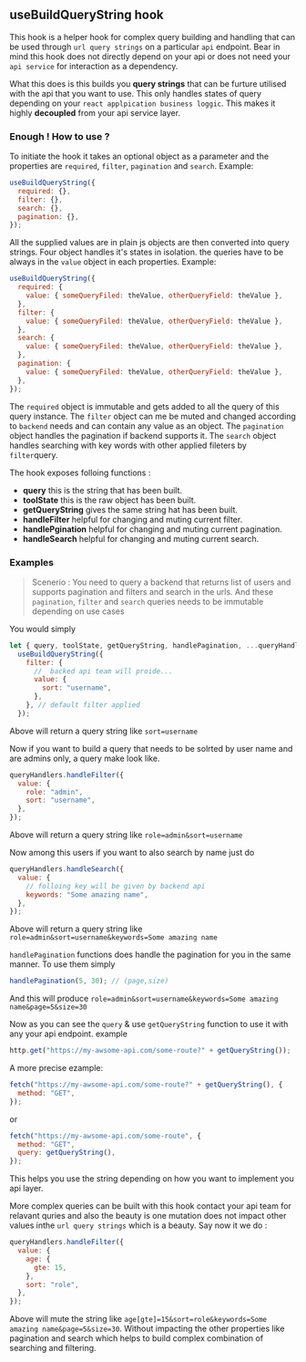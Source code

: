 ## useBuildQueryString hook

This hook is a helper hook for complex query building and handling that can be used through `url query strings` on a particular `api` endpoint. Bear in mind this hook does not directly depend on your api or does not need your `api service` for interaction as a dependency.

What this does is this builds you **query strings** that can be furture utilised with the api that you want to use. This only handles states of query depending on your `react applpication business loggic`. This makes it highly **decoupled** from your api service layer.

### Enough ! How to use ?

To initiate the hook it takes an optional object as a parameter and the properties are `required`, `filter`, `pagination` and `search`. Example:

```js
useBuildQueryString({
  required: {},
  filter: {},
  search: {},
  pagination: {},
});
```

All the supplied values are in plain js objects are then converted into query strings. Four object handles it's states in isolation. the queries have to be always in the `value` object in each properties. Example:

```js
useBuildQueryString({
  required: {
    value: { someQueryFiled: theValue, otherQueryField: theValue },
  },
  filter: {
    value: { someQueryFiled: theValue, otherQueryField: theValue },
  },
  search: {
    value: { someQueryFiled: theValue, otherQueryField: theValue },
  },
  pagination: {
    value: { someQueryFiled: theValue, otherQueryField: theValue },
  },
});
```

The `required` object is immutable and gets added to all the query of this query instance.
The `filter` object can me be muted and changed according to `backend` needs and can contain any value as an object.
The `pagination` object handles the pagination if backend supports it.
The `search` object handles searching with key words with other applied fileters by `filter`query.

The hook exposes folloing functions :

- **query** this is the string that has been built.
- **toolState** this is the raw object has been built.
- **getQueryString** gives the same string hat has been built.
- **handleFilter** helpful for changing and muting current filter.
- **handlePgination** helpful for changing and muting current pagination.
- **handleSearch** helpful for changing and muting current search.

### Examples

> Scenerio : You need to query a backend that returns list of users and supports pagination and filters and search in the urls. And these `pagination`, `filter` and `search` queries needs to be immutable depending on use cases

You would simply

```js
let { query, toolState, getQueryString, handlePagination, ...queryHandlers } =
  useBuildQueryString({
    filter: {
      //  backed api team will proide...
      value: {
        sort: "username",
      },
    }, // default filter applied
  });
```

Above will return a query string like `sort=username`

Now if you want to build a query that needs to be solrted by user name and are admins only, a query make look like.

```js
queryHandlers.handleFilter({
  value: {
    role: "admin",
    sort: "username",
  },
});
```

Above will return a query string like `role=admin&sort=username`

Now among this users if you want to also search by name just do

```js
queryHandlers.handleSearch({
  value: {
    // folloing key will be given by backend api
    keywords: "Some amazing name",
  },
});
```

Above will return a query string like `role=admin&sort=username&keywords=Some amazing name`

`handlePagination` functions does handle the pagination for you in the same manner. To use them simply

```js
handlePagination(5, 30); // (page,size)
```

And this will produce `role=admin&sort=username&keywords=Some amazing name&page=5&size=30`

Now as you can see the `query` & use `getQueryString` function to use it with any your api endpoint. example

```js
http.get("https://my-awsome-api.com/some-route?" + getQueryString());
```

A more precise ezample:

```js
fetch("https://my-awsome-api.com/some-route?" + getQueryString(), {
  method: "GET",
});
```

or

```js
fetch("https://my-awsome-api.com/some-route", {
  method: "GET",
  query: getQueryString(),
});
```

This helps you use the string depending on how you want to implement you api layer.

More complex queries can be built with this hook contact your api team for relavant quries and also the beauty is one mutation does not impact other values inthe `url query strings` which is a beauty. Say now it we do :

```js
queryHandlers.handleFilter({
  value: {
    age: {
      gte: 15,
    },
    sort: "role",
  },
});
```

Above will mute the string like `age[gte]=15&sort=role&keywords=Some amazing name&page=5&size=30`. Without impacting the other properties like pagination and search which helps to build complex combination of searching and filtering.
